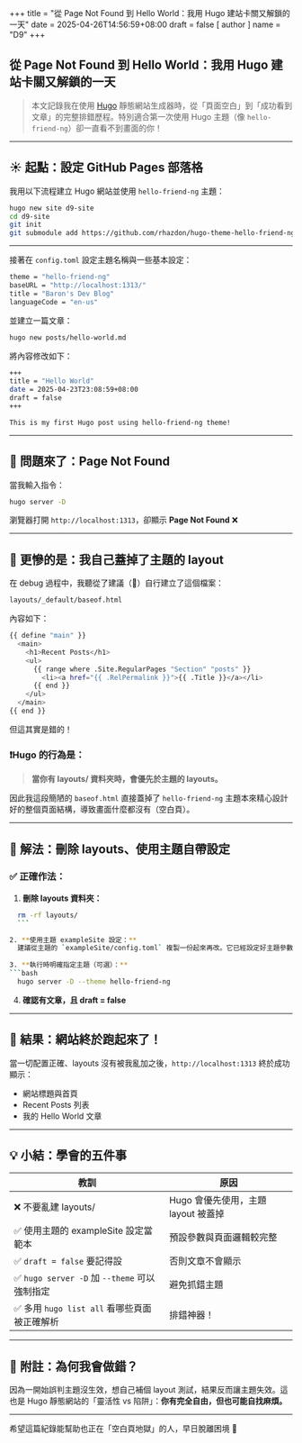 +++
title = "從 Page Not Found 到 Hello World：我用 Hugo 建站卡關又解鎖的一天"
date = 2025-04-26T14:56:59+08:00
draft = false
[ author ]
  name = "D9"
+++

## 從 Page Not Found 到 Hello World：我用 Hugo 建站卡關又解鎖的一天

> 本文記錄我在使用 [Hugo](https://gohugo.io) 靜態網站生成器時，從「頁面空白」到「成功看到文章」的完整排錯歷程。特別適合第一次使用 Hugo 主題（像 `hello-friend-ng`）卻一直看不到畫面的你！

---

## ☀️ 起點：設定 GitHub Pages 部落格

我用以下流程建立 Hugo 網站並使用 `hello-friend-ng` 主題：

```bash
hugo new site d9-site
cd d9-site
git init
git submodule add https://github.com/rhazdon/hugo-theme-hello-friend-ng.git themes/hello-friend-ng
```

---
接著在 `config.toml` 設定主題名稱與一些基本設定：

```bash
theme = "hello-friend-ng"
baseURL = "http://localhost:1313/"
title = "Baron's Dev Blog"
languageCode = "en-us"
```

並建立一篇文章：
```bash
hugo new posts/hello-world.md
```

將內容修改如下：
```bash
+++
title = "Hello World"
date = 2025-04-23T23:08:59+08:00
draft = false
+++

This is my first Hugo post using hello-friend-ng theme!
```

---
## 🧱 問題來了：Page Not Found

當我輸入指令：

```bash
hugo server -D
```

瀏覽器打開 `http://localhost:1313`，卻顯示 **Page Not Found** ❌

---
## 🧨 更慘的是：我自己蓋掉了主題的 layout

在 debug 過程中，我聽從了建議（🤦）自行建立了這個檔案：
```bash
layouts/_default/baseof.html
```

內容如下：
```bash
{{ define "main" }}
  <main>
    <h1>Recent Posts</h1>
    <ul>
      {{ range where .Site.RegularPages "Section" "posts" }}
        <li><a href="{{ .RelPermalink }}">{{ .Title }}</a></li>
      {{ end }}
    </ul>
  </main>
{{ end }}
```
但這其實是錯的！
### ❗️Hugo 的行為是：

> **當你有 layouts/ 資料夾時，會優先於主題的 layouts。**

因此我這段簡陋的 `baseof.html` 直接蓋掉了 `hello-friend-ng` 主題本來精心設計好的整個頁面結構，導致畫面什麼都沒有（空白頁）。

---
## 🔧 解法：刪除 layouts、使用主題自帶設定

### ✅ 正確作法：

1. **刪除 layouts 資料夾：**
  ```bash
    rm -rf layouts/
    ```

2. **使用主題 exampleSite 設定：**
    建議從主題的 `exampleSite/config.toml` 複製一份起來再改。它已經設定好主題參數與顯示邏輯。
    
3. **執行時明確指定主題（可選）：**
```bash
    hugo server -D --theme hello-friend-ng
```

4. **確認有文章，且 draft = false**
---
## 🎉 結果：網站終於跑起來了！

當一切配置正確、layouts 沒有被我亂加之後，`http://localhost:1313` 終於成功顯示：
- 網站標題與首頁
- Recent Posts 列表
- 我的 Hello World 文章
---
## 💡 小結：學會的五件事

| 教訓                                    | 原因                       |
| ------------------------------------- | ------------------------ |
| ❌ 不要亂建 layouts/                       | Hugo 會優先使用，主題 layout 被蓋掉 |
| ✅ 使用主題的 exampleSite 設定當範本             | 預設參數與頁面邏輯較完整             |
| ✅ `draft = false` 要記得設                | 否則文章不會顯示                 |
| ✅ `hugo server -D` 加 `--theme` 可以強制指定 | 避免抓錯主題                   |
| ✅ 多用 `hugo list all` 看哪些頁面被正確解析       | 排錯神器！                    |

---
## 🧩 附註：為何我會做錯？

因為一開始誤判主題沒生效，想自己補個 layout 測試，結果反而讓主題失效。這也是 Hugo 靜態網站的「靈活性 vs 陷阱」：**你有完全自由，但也可能自找麻煩。**

---
希望這篇紀錄能幫助也正在「空白頁地獄」的人，早日脫離困境 🙌
